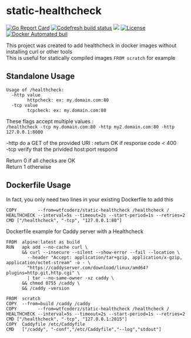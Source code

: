 # static-healthcheck
[![Go Report Card](https://goreportcard.com/badge/wtfcoderz/static-healthcheck)](http://goreportcard.com/report/wtfcoderz/static-healthcheck)
[![Codefresh build status]( https://g.codefresh.io/api/badges/build?repoOwner=wtfcoderz&repoName=static-healthcheck&branch=master&pipelineName=static-healthcheck&accountName=wtfkr0&type=cf-1)]( https://g.codefresh.io/repositories/wtfcoderz/static-healthcheck/builds?filter=trigger:build;branch:master;service:5a01d6647062b6000195c179~static-healthcheck)
[![](https://images.microbadger.com/badges/image/wtfcoderz/static-healthcheck.svg)](https://microbadger.com/images/wtfcoderz/static-healthcheck)
[![License](https://img.shields.io/badge/license-MIT-blue.svg)](https://github.com/wtfcoderz/static-healthcheck/blob/master/LICENSE)
[![Docker Automated buil](https://img.shields.io/badge/docker--hub-automatic--build-blue.svg)](https://hub.docker.com/r/wtfcoderz/static-healthcheck/)

This project was created to add healthcheck in docker images without installing curl or other tools  
This is useful for statically compiled images `FROM scratch` for example  

## Standalone Usage

```
Usage of /healthcheck:
  -http value
        httpcheck: ex: my.domain.com:80
  -tcp value
        tcpcheck: ex: my.domain.com:80
```

These flags accept multiple values :  
`/healthcheck -tcp my.domain.com:80 -http my2.domain.com:80 -http 127.0.0.1:8080`

-http do a GET of the provided URI : return OK if response code < 400  
-tcp verify that the privided host:port respond  

Return 0 if all checks are OK  
Return 1 otherwise  

## Dockerfile Usage

In fact, you only need two lines in your existing Dockerfile to add this  
```
COPY        --from=wtfcoderz/static-healthcheck /healthcheck /
HEALTHCHECK --interval=5s --timeout=2s --start-period=1s --retries=2 CMD ["/healthcheck", "-tcp", "127.0.0.1:80"]
```

Dockerfile example for Caddy server with a Healthcheck  
```
FROM  alpine:latest as build
RUN   apk add --no-cache curl \
      && curl --insecure --silent --show-error --fail --location \
        --header "Accept: application/tar+gzip, application/x-gzip, application/octet-stream" -o - \
        "https://caddyserver.com/download/linux/amd64?plugins=http.git,http.cgi" \
        | tar --no-same-owner -xz caddy \
      && chmod 0755 /caddy \
      && /caddy -version

FROM  scratch
COPY  --from=build /caddy /caddy
COPY        --from=wtfcoderz/static-healthcheck /healthcheck /
HEALTHCHECK --interval=5s --timeout=2s --start-period=1s --retries=2 CMD ["/healthcheck", "-tcp", "127.0.0.1:2015"]
COPY  Caddyfile /etc/Caddyfile
CMD   ["/caddy", "-conf","/etc/Caddyfile","--log","stdout"]
```


